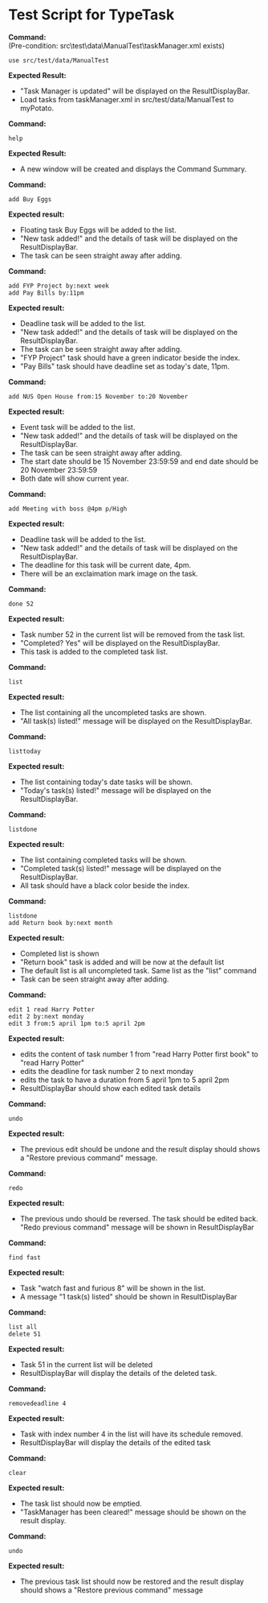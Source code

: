# Test Script for TypeTask

**Command:**<br>
(Pre-condition: src\test\data\ManualTest\taskManager.xml exists)

    use src/test/data/ManualTest

**Expected Result:**

* "Task Manager is updated" will be displayed on the ResultDisplayBar.
* Load tasks from taskManager.xml in src/test/data/ManualTest to myPotato.

**Command:**

    help

**Expected Result:**

* A new window will be created and displays the Command Summary.

**Command:**

    add Buy Eggs
    
**Expected result:**

* Floating task Buy Eggs will be added to the list.
* "New task added!" and the details of task will be displayed on the ResultDisplayBar.
* The task can be seen straight away after adding.
    
**Command:**

    add FYP Project by:next week
    add Pay Bills by:11pm


**Expected result:**

* Deadline task will be added to the list.
* "New task added!" and the details of task will be displayed on the ResultDisplayBar.
* The task can be seen straight away after adding.
* "FYP Project" task should have a green indicator beside the index.
* "Pay Bills" task should have deadline set as today's date, 11pm.

**Command:**

    add NUS Open House from:15 November to:20 November

**Expected result:**

* Event task will be added to the list.
* "New task added!" and the details of task will be displayed on the ResultDisplayBar.
* The task can be seen straight away after adding.
* The start date should be 15 November 23:59:59 and end date should be 20 November 23:59:59
* Both date will show current year.

**Command:**

    add Meeting with boss @4pm p/High

**Expected result:**

* Deadline task will be added to the list.
* "New task added!" and the details of task will be displayed on the ResultDisplayBar.
* The deadline for this task will be current date, 4pm.
* There will be an exclaimation mark image on the task.

**Command:**

    done 52

**Expected result:**

* Task number 52 in the current list will be removed from the task list.
* "Completed? Yes" will be displayed on the ResultDisplayBar.
* This task is added to the completed task list.

**Command:**

    list

**Expected result:**

* The list containing all the uncompleted tasks are shown.
* "All task(s) listed!" message will be displayed on the ResultDisplayBar.

**Command:**

    listtoday

**Expected result:**

* The list containing today's date tasks will be shown.
* "Today's task(s) listed!" message will be displayed on the ResultDisplayBar.

**Command:**

    listdone

**Expected result:**

* The list containing completed tasks will be shown.
* "Completed task(s) listed!" message will be displayed on the ResultDisplayBar.
* All task should have a black color beside the index.


**Command:**

    listdone
    add Return book by:next month

**Expected result:**

* Completed list is shown 
* "Return book" task is added and will be now at the default list
* The default list is all uncompleted task. Same list as the "list" command
* Task can be seen straight away after adding.


**Command:**

    edit 1 read Harry Potter
    edit 2 by:next monday
    edit 3 from:5 april 1pm to:5 april 2pm

**Expected result:**

* edits the content of task number 1 from "read Harry Potter first book" to "read Harry Potter"
* edits the deadline for task number 2 to next monday
* edits the task to have a duration from 5 april 1pm to 5 april 2pm
* ResultDisplayBar should show each edited task details

**Command:**

    undo

**Expected result:**

* The previous edit should be undone and the result display should shows a "Restore previous command" message.

**Command:**

    redo

**Expected result:**

* The previous undo should be reversed. The task should be edited back. "Redo previous command" message will be shown in ResultDisplayBar

**Command:**

    find fast

**Expected result:**

* Task "watch fast and furious 8" will be shown in the list.
* A message "1 task(s) listed" should be shown in ResultDisplayBar


**Command:**

    list all
    delete 51

**Expected result:**

* Task 51 in the current list will be deleted
* ResultDisplayBar will display the details of the deleted task.

**Command:**<br>

    removedeadline 4

**Expected result:**

* Task with index number 4 in the list will have its schedule removed.
* ResultDisplayBar will display the details of the edited task


**Command:**

    clear

**Expected result:**

* The task list should now be emptied.
* "TaskManager has been cleared!" message should be shown on the result display.

**Command:**

    undo

**Expected result:**

* The previous task list should now be restored and the result display should shows a "Restore previous command" message

